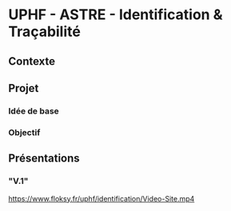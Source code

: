 # UPHF - ASTRE - Identification & Traçabilité
## Contexte


## Projet

### Idée de base

### Objectif


## Présentations
### "V.1"
https://www.floksy.fr/uphf/identification/Video-Site.mp4

